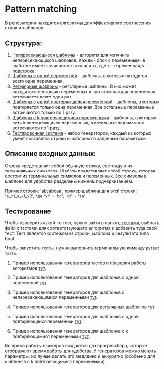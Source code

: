 # Pattern matching

В репозитории находятся алгоритмы для эффективного соотнесения строк и шаблонов. 

## Структура:
1. [Непересекающиеся шаблоны](non_cross_patterns/) - алгоритм для мэтчинга непересекающихся шаблонов.
Каждый блок с переменными в шаблоне имеет начинается с xvx или xx, где x - переменная, v - подстрока.
2. [Шаблоны с одной переменной](one_var_patterns/) - шаблоны, в которых находится всего одна переменная.
3. [Регулярные шаблоны](regular_patterns/) - регулярные шаблоны. В них может находиться несколько переменных и при этом каждая переменная встречается всего один раз.
4. [Шаблоны с одной повторяющейся переменной](one_rep_var_patterns/) - шаблоны, в которых повторяется только одна переменная.
Все остальные переменные встречаются только по 1 разу.
5. [Шаблоны с k повторяющимися переменными](regular_patterns/) - шаблоны, в которых есть k повторяющихся переменных, а остальные переменные встречаются по 1 разу.
6. [Тестировочная система](testing_system/) - набор генераторов, каждый из которых умеет составлять строки и шаблоны по заданным параметрам.

## Описание входных данных:
Строка представляет собой обычную строку, состоящую из терминальных символов.
Шаблон представляет собой строку, которая состоит из терминальных символов и переменных.
Все символы в шаблоне для удобства разделены нижним подчёркиванием.

Пример строки: 'abcabcaa', пример шаблона для этой строки: 'a_x1_a_x1_x2', где 'x1' = 'bc', 'x2' = 'aa'.

## Тестирование
Чтобы проверить какой-то тест, нужно зайти в папку [с тестами](tests/), выбрать файл с тестами для соответствующего алгоритма и добавить туда свой тест.
Тест является кортежом из строки, шаблона и результата типа bool.

Чтобы запустить тесты, нужно выполнить терминальную команду ```pytest tests```.

1) Пример использования генераторов тестов и проверки работы алгоритмов [тут](testing_system/usage_examples).

2) Пример использования генераторов для шаблонов с одной переменной [тут](testing_system/usage_examples/one_var_pattern_example.py).

3) Пример использования генераторов для шаблонов с непересекающимися переменными [тут](testing_system/usage_examples/non_cross_patterns_example.py).

4) Пример использования генераторов для регулярных шаблонов [тут](testing_system/usage_examples/regular_pattern_example.py).

5) Пример использования генераторов для шаблонов с одной повторяющейся переменной [тут](testing_system/usage_examples/one_rep_var_pattern_example.py).

6) Пример использования генераторов для шаблонов с k повторяющимися переменными [тут](testing_system/usage_examples/rep_var_pattern_example.py).

Во время работы примеров создаются два прогрессбара, которые отображают время работы для удобства.
У генераторов можно менять параметры, но лучше делать это медленно и аккуратно (особенно для шаблонов с k повторяющимися переменными). 
